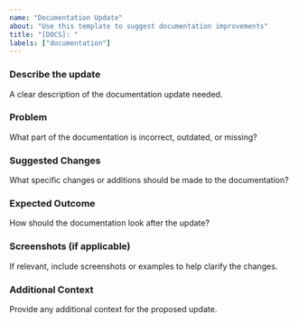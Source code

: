 ```yaml
---
name: "Documentation Update"
about: "Use this template to suggest documentation improvements"
title: "[DOCS]: "
labels: ["documentation"]
---
```


### Describe the update

A clear description of the documentation update needed.

### Problem

What part of the documentation is incorrect, outdated, or missing?

### Suggested Changes

What specific changes or additions should be made to the documentation?

### Expected Outcome

How should the documentation look after the update?

### Screenshots (if applicable)

If relevant, include screenshots or examples to help clarify the changes.

### Additional Context

Provide any additional context for the proposed update.
